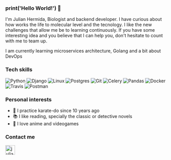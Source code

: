 ### print('Hello World!') 👋

I'm Julian Hermida, Biologist and backend developer. I have curious about how works the life to molecular level and the tecnology.
I like the new challenges that allow me be to learning continuously. If you have some interesting idea and you believe that I can help you,
don't hesitate to count with me to team up.

I am currently learning microservices architecture, Golang and a bit about DevOps

### Tech skills
[]()<img alt="Python" src="https://img.shields.io/badge/Python-black?logo=python&logoColor=306998&style=for-the-badge"/>
<img alt="Django" src="https://img.shields.io/badge/Django-black?logo=django&logoColor=093C02&style=for-the-badge"/>
<img alt="Linux" src="https://img.shields.io/badge/Linux-black?logo=linux&logoColor=white&style=for-the-badge"/>
<img alt="Postgres" src="https://img.shields.io/badge/Postgres-black?logo=postgresql&logoColor=015E8C&style=for-the-badge"/>
<img alt="Git" src="https://img.shields.io/badge/Git-black?logo=git&logoColor=F1502F&style=for-the-badge"/>
<img alt="Celery" src="https://img.shields.io/badge/Celery-black?logo=celery&logoColor=B5EB51&style=for-the-badge"/>
<img alt="Pandas" src="https://img.shields.io/badge/Pandas-black?logo=pandas&logoColor=EF5B25&style=for-the-badge"/>
<img alt="Docker" src="https://img.shields.io/badge/Docker-black?logo=docker&logoColor=0db7ed&style=for-the-badge"/>
<img alt="Travis" src="https://img.shields.io/badge/Travis-black?logo=travis&style=for-the-badge"/>
<img alt="Postman" src="https://img.shields.io/badge/Postman-black?logo=postman&logoColor=EF5B25&style=for-the-badge"/>


### Personal interests
- 🥋 I practice karate-do since 10 years ago
- 📚 I like reading, specially the classic or detective novels 
- :dolls: I love anime and videogames

### Contact me
[<img align="left" alt="julianhermida | LinkedIn" width="30px" src="https://cdn.jsdelivr.net/npm/simple-icons@v3/icons/linkedin.svg" />](https://www.linkedin.com/in/julian-camilo-hermida-delgado-09751120b/)

